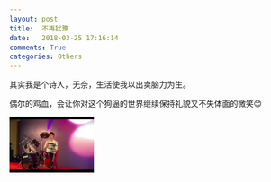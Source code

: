 ```yaml
---
layout: post
title:  不再犹豫
date:   2018-03-25 17:16:14
comments: True
categories: Others
---
```


其实我是个诗人，无奈，生活使我以出卖脑力为生。

偶尔的鸡血，会让你对这个狗逼的世界继续保持礼貌又不失体面的微笑😊

<a href="https://www.bilibili.com/video/av20687919">
    <img src="https://github.com/0lddriv3r/0lddriv3r.github.io/blob/master/img/videoimage1.png" width="150px" height="100px" alt="不再犹豫">
</a>
